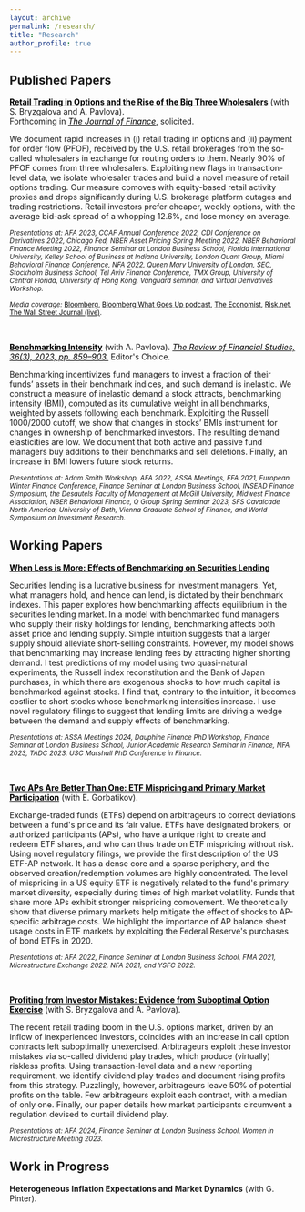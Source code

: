```yaml
---
layout: archive
permalink: /research/
title: "Research"
author_profile: true
---
```


## Published Papers


**<a href="http://staisiya.github.io/files/Bryzgalova_Pavlova_Sikorskaya_2023.pdf" style="color: black; text-decoration: underline;">Retail Trading in Options and the Rise of the Big Three Wholesalers</a>** (with S. Bryzgalova and A. Pavlova). <br>
Forthcoming in *<a style="color: black; text-decoration: underline;">The Journal of Finance</a>*, solicited.

We document rapid increases in (i) retail trading in options and (ii) payment for order flow (PFOF), received by the U.S. retail brokerages from the so-called wholesalers in exchange for routing orders to them. Nearly 90% of PFOF comes from three wholesalers. Exploiting new flags in transaction-level data, we isolate wholesaler trades and build a novel measure of retail options trading. Our measure comoves with equity-based retail activity proxies and drops significantly during U.S. brokerage platform outages and trading restrictions. Retail investors prefer cheaper, weekly options, with the average bid-ask spread of a whopping 12.6%, and lose money on average.  


<sub>*Presentations at: AFA 2023, CCAF Annual Conference 2022, CDI Conference on Derivatives 2022, Chicago Fed, NBER Asset Pricing Spring Meeting 2022, NBER Behavioral Finance Meeting 2022, Finance Seminar at London Business School, Florida International University, Kelley School of Business at Indiana University, London Quant Group, Miami Behavioral Finance Conference, NFA 2022, Queen Mary University of London, SEC, Stockholm Business School, Tel Aviv Finance Conference, TMX Group, University of Central Florida, University of Hong Kong, Vanguard seminar, and Virtual Derivatives Workshop.* </sub>  


<sub>*Media coverage:* <a href="https://www.bloomberg.com/news/articles/2022-04-27/mom-and-pop-took-a-billion-dollar-bath-trading-pandemic-options" style="color: black; text-decoration: underline;">Bloomberg</a>, <a href="https://www.bloomberg.com/news/audio/2022-07-07/how-amateurs-lost-billions-on-options-podcast" style="color: black; text-decoration: underline;">Bloomberg What Goes Up podcast</a>, <a href="https://www.economist.com/graphic-detail/2023/03/07/retail-investors-are-losing-billions-buying-stock-options" style="color: black; text-decoration: underline;">The Economist</a>, <a href="https://www.risk.net/investing/7954462/its-amateur-hour-how-retail-traders-upended-options-market" style="color: black; text-decoration: underline;">Risk.net</a>, <a href="https://www.wsj.com/livecoverage/stock-market-today-dow-jones-06-28-2023/card/the-hidden-costs-of-options-trading-jtyUi2RbrGwjeRyJDhb1" style="color: black; text-decoration: underline;">The Wall Street Journal (live)</a>. </sub>

<br>

**<a href="http://staisiya.github.io/files/Pavlova_and_Sikorskaya_2022.pdf" style="color: black; text-decoration: underline;">Benchmarking Intensity</a>** (with A. Pavlova). *<a href="https://academic.oup.com/rfs/advance-article/doi/10.1093/rfs/hhac055/6665907" style="color: black;">The Review of Financial Studies, 36(3), 2023, pp. 859–903.</a>* Editor's Choice.

Benchmarking incentivizes fund managers to invest a fraction of their funds’ assets in their benchmark indices, and such demand is inelastic. We construct a measure of inelastic demand a stock attracts, benchmarking intensity (BMI), computed as its cumulative weight in all benchmarks, weighted by assets following each benchmark. Exploiting the Russell 1000/2000 cutoff, we show that changes in stocks’ BMIs instrument for changes in ownership of benchmarked investors. The resulting demand elasticities are low. We document that both active and passive fund managers buy additions to their benchmarks and sell deletions. Finally, an increase in BMI lowers future stock returns.

<sub>*Presentations at: Adam Smith Workshop, AFA 2022, ASSA Meetings, EFA 2021, European Winter Finance Conference, Finance Seminar at London Business School, INSEAD Finance Symposium, the Desautels Faculty of Management at McGill University, Midwest Finance Association, NBER Behavioral Finance, Q Group Spring Seminar 2023, SFS Cavalcade North America, University of Bath, Vienna Graduate School of Finance, and World Symposium on Investment Research.* </sub>

## Working Papers

**<a href="" style="color: black; text-decoration: underline;">When Less is More: Effects of Benchmarking on Securities Lending</a>** 

Securities lending is a lucrative business for investment managers. Yet, what managers hold, and hence can lend, is dictated by their benchmark indexes. This paper explores how benchmarking affects equilibrium in the securities lending market. In a model with benchmarked fund managers who supply their risky holdings for lending, benchmarking affects both asset price and lending supply. Simple intuition suggests that a larger supply should alleviate short-selling constraints. However, my model shows that benchmarking may increase lending fees by attracting higher shorting demand. I test predictions of my model using two quasi-natural experiments, the Russell index reconstitution and the Bank of Japan purchases, in which there are exogenous shocks to how much capital is benchmarked against stocks. I find that, contrary to the intuition, it becomes costlier to short stocks whose benchmarking intensities increase. I use novel regulatory filings to suggest that lending limits are driving a wedge between the demand and supply effects of benchmarking.

<sub>*Presentations at: ASSA Meetings 2024, Dauphine Finance PhD Workshop, Finance Seminar at London Business School, Junior Academic Research Seminar in Finance, NFA 2023, TADC 2023, USC Marshall PhD Conference in Finance.* </sub>


<br>

**<a href="http://staisiya.github.io/files/Gorbatikov_and_Sikorskaya_2022.pdf" style="color: black; text-decoration: underline;">Two APs Are Better Than One: ETF Mispricing and Primary Market Participation</a>** (with E. Gorbatikov).

Exchange-traded funds (ETFs) depend on arbitrageurs to correct deviations between a fund's price and its fair value. ETFs have designated brokers, or authorized participants (APs), who have a unique right to create and redeem ETF shares, and who can thus trade on ETF mispricing without risk. Using novel regulatory filings, we provide the first description of the US ETF-AP network. It has a dense core and a sparse periphery, and the observed creation/redemption volumes are highly concentrated. The level of mispricing in a US equity ETF is negatively related to the fund's primary market diversity, especially during times of high market volatility. Funds that share more APs exhibit stronger mispricing comovement. We theoretically show that diverse primary markets help mitigate the effect of shocks to AP-specific arbitrage costs. We highlight the importance of AP balance sheet usage costs in ETF markets by exploiting the Federal Reserve's purchases of bond ETFs in 2020.

<sub>*Presentations at: AFA 2022, Finance Seminar at London Business School, FMA 2021, Microstructure Exchange 2022, NFA 2021, and YSFC 2022.* </sub>


<br>

**<a href="http://staisiya.github.io/files/Bryzgalova_Pavlova_Sikorskaya_2023b.pdf" style="color: black; text-decoration: underline;">Profiting from Investor Mistakes: Evidence from Suboptimal Option Exercise</a>** (with S. Bryzgalova and A. Pavlova).

The recent retail trading boom in the U.S. options market, driven by an inflow of inexperienced investors, coincides with an increase in call option contracts left suboptimally unexercised.  Arbitrageurs exploit these investor mistakes via so-called dividend play trades, which produce (virtually) riskless profits.  Using transaction-level data and a new reporting requirement, we identify dividend play trades and document rising profits from this strategy.  Puzzlingly, however, arbitrageurs leave 50% of potential profits on the table. Few arbitrageurs exploit each contract, with a median of only one. Finally, our paper details how market participants circumvent a regulation devised to curtail dividend play.

<sub>*Presentations at: AFA 2024, Finance Seminar at London Business School, Women in Microstructure Meeting 2023.* </sub>


## Work in Progress

**Heterogeneous Inflation Expectations and Market Dynamics** (with G. Pinter).

